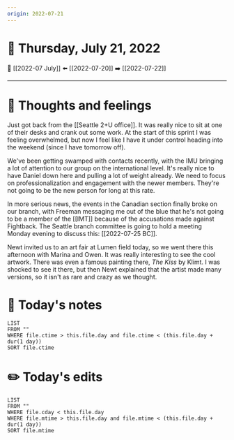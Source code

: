 ```yaml
---
origin: 2022-07-21
---
```

# 📅 Thursday, July 21, 2022
🔀 [[2022-07 July]]
⬅️ [[2022-07-20]]
➡️ [[2022-07-22]]

---
# 💭 Thoughts and feelings
Just got back from the [[Seattle 2+U office]]. It was really nice to sit at one of their desks and crank out some work. At the start of this sprint I was feeling overwhelmed, but now I feel like I have it under control heading into the weekend (since I have tomorrow off). 

We've been getting swamped with contacts recently, with the IMU bringing a lot of attention to our group on the international level. It's really nice to have Daniel down here and pulling a lot of weight already. We need to focus on professionalization and engagement with the newer members. They're not going to be the new person for long at this rate.

In more serious news, the events in the Canadian section finally broke on our branch, with Freeman messaging me out of the blue that he's not going to be a member of the [[IMT]] because of the accusations made against Fightback. The Seattle branch committee is going to hold a meeting Monday evening to discuss this: [[2022-07-25 BC]]. 

Newt invited us to an art fair at Lumen field today, so we went there this afternoon with Marina and Owen. It was really interesting to see the cool artwork. There was even a famous painting there, *The Kiss* by Klimt. I was shocked to see it there, but then Newt explained that the artist made many versions, so it isn't as rare and crazy as we thought. 

# 📝 Today's notes
```dataview
LIST 
FROM ""
WHERE file.ctime > this.file.day and file.ctime < (this.file.day + dur(1 day))
SORT file.ctime
```
# ✏️ Today's edits
```dataview
LIST
FROM ""
WHERE file.cday < this.file.day
WHERE file.mtime > this.file.day and file.mtime < (this.file.day + dur(1 day))
SORT file.mtime
```